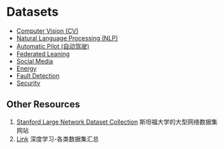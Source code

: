 # Datasets

- [Computer Vision (CV)](CV/README.md)
- [Natural Language Processing (NLP)](NLP/README.md)
- [Automatic Pilot (自动驾驶)](AutomaticPilot/README.md)
- [Federated Leaning](FederatedLearning/README.md)
- [Social Media](SocialMedia/README.md)
- [Energy](Energy/README.md)
- [Fault Detection](FaultDetection/README.md)
- [Security](Security/README.md)

## Other Resources
1. [Stanford Large Network Dataset Collection](http://snap.stanford.edu/data/) 斯坦福大学的大型网络数据集网站
1. [Link](https://blog.csdn.net/qq_27825451/article/details/104775341) 深度学习-各类数据集汇总
